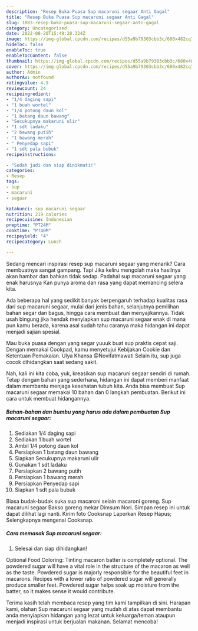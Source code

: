 ```yaml
---
description: "Resep Buka Puasa Sup macaruni segaar Anti Gagal"
title: "Resep Buka Puasa Sup macaruni segaar Anti Gagal"
slug: 1083-resep-buka-puasa-sup-macaruni-segaar-anti-gagal
category: Uncategorized
date: 2022-08-20T15:49:28.324Z
image: https://img-global.cpcdn.com/recipes/d55a9b79303cbb3c/680x482cq70/sup-macaruni-segaar-foto-resep-utama.jpg
hideToc: false
enableToc: true
enableTocContent: false
thumbnail: https://img-global.cpcdn.com/recipes/d55a9b79303cbb3c/680x482cq70/sup-macaruni-segaar-foto-resep-utama.jpg
cover: https://img-global.cpcdn.com/recipes/d55a9b79303cbb3c/680x482cq70/sup-macaruni-segaar-foto-resep-utama.jpg
author: Admin
authorAv: notfound
ratingvalue: 4.9
reviewcount: 24
recipeingredient:
- "1/4 daging sapi"
- "1 buah wortel"
- "1/4 potong daun kol"
- "1 batang daun bawang"
- "Secukupnya makaruni ulir"
- "1 sdt ladaku"
- "2 bawang putih"
- "1 bawang merah"
- " Penyedap sapi"
- "1 sdt pala bubuk"
recipeinstructions:

- "Sudah jadi dan siap dinikmati!"
categories:
- Resep
tags:
- sup
- macaruni
- segaar

katakunci: sup macaruni segaar 
nutrition: 219 calories
recipecuisine: Indonesian
preptime: "PT24M"
cooktime: "PT40M"
recipeyield: "4"
recipecategory: Lunch

---
```



Sedang mencari inspirasi resep sup macaruni segaar yang menarik? Cara membuatnya sangat gampang. Tapi Jika keliru mengolah maka hasilnya akan hambar dan bahkan tidak sedap. Padahal sup macaruni segaar yang enak harusnya Kan punya aroma dan rasa yang dapat memancing selera kita.


Ada beberapa hal yang sedikit banyak berpengaruh terhadap kualitas rasa dari sup macaruni segaar, mulai dari jenis bahan, selanjutnya pemilihan bahan segar dan bagus, hingga cara membuat dan menyajikannya. Tidak usah bingung jika hendak menyiapkan sup macaruni segaar enak di mana pun kamu berada, karena asal sudah tahu caranya maka hidangan ini dapat menjadi sajian spesial.

Mau buka puasa dengan yang segar yuuuk buat sup praktis cepat saji. Dengan memakai Cookpad, kamu menyetujui Kebijakan Cookie dan Ketentuan Pemakaian. Ulya Khansa @Novifatmawati Selain itu, sup juga cocok dihidangkan saat sedang sakit.


Nah, kali ini kita coba, yuk, kreasikan sup macaruni segaar sendiri di rumah. Tetap dengan bahan yang sederhana, hidangan ini dapat memberi manfaat dalam membantu menjaga kesehatan tubuh kita. Anda bisa membuat Sup macaruni segaar memakai 10 bahan dan 0 langkah pembuatan. Berikut ini cara untuk membuat hidangannya.

<!--inarticleads1-->

##### Bahan-bahan dan bumbu yang harus ada dalam pembuatan Sup macaruni segaar:

1. Sediakan 1/4 daging sapi
1. Sediakan 1 buah wortel
1. Ambil 1/4 potong daun kol
1. Persiapkan 1 batang daun bawang
1. Siapkan Secukupnya makaruni ulir
1. Gunakan 1 sdt ladaku
1. Persiapkan 2 bawang putih
1. Persiapkan 1 bawang merah
1. Persiapkan  Penyedap sapi
1. Siapkan 1 sdt pala bubuk


Biasa budak-budak suka sup macaroni selain macaroni goreng. Sup macaruni segaar Bakso goreng mekar Dimsum Nori. Simpan resep ini untuk dapat dilihat lagi nanti. Kirim foto Cooksnap Laporkan Resep Hapus; Selengkapnya mengenai Cooksnap. 

<!--inarticleads2-->

##### Cara memasak Sup macaruni segaar:


1. Selesai dan siap dihidangkan!

Optional Food Coloring: Tinting macaron batter is completely optional. The powdered sugar will have a vital role in the structure of the macaron as well as the taste. Powdered sugar is majorly responsible for the beautiful feet in macarons. Recipes with a lower ratio of powdered sugar will generally produce smaller feet. Powdered sugar helps soak up moisture from the batter, so it makes sense it would contribute. 

Terima kasih telah membaca resep yang tim kami tampilkan di sini. Harapan kami, olahan Sup macaruni segaar yang mudah di atas dapat membantu anda menyiapkan hidangan yang lezat untuk keluarga/teman ataupun menjadi inspirasi untuk berjualan makanan. Selamat mencoba!
